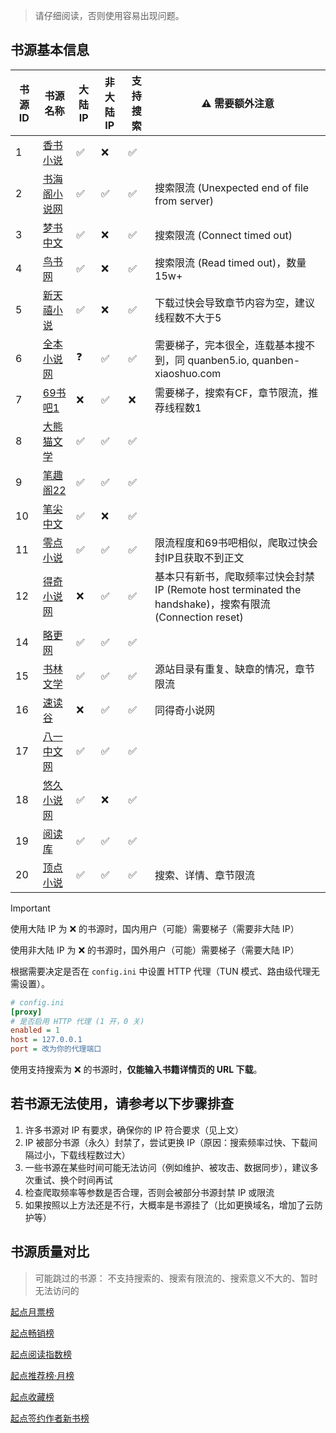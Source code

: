 > 请仔细阅读，否则使用容易出现问题。

## 书源基本信息

| 书源 ID  | 书源名称                                 | 大陆 IP | 非大陆 IP | 支持搜索 | ⚠️ 需要额外注意                                                                          |
|--------|--------------------------------------|-------|--------|------|------------------------------------------------------------------------------------|
| 1      | [香书小说](http://www.xbiqugu.la/)       | ✅     | ❌      | ✅    |                                                                                    |
| 2      | [书海阁小说网](https://www.shuhaige.net/)  | ✅     | ✅      | ✅    | 搜索限流 (Unexpected end of file from server)                                          |
| 3      | [梦书中文](http://www.mcxs.info/)        | ✅     | ❌      | ✅    | 搜索限流 (Connect timed out)                                                           |
| 4      | [鸟书网](http://www.99xs.info/)         | ✅     | ❌      | ✅    | 搜索限流 (Read timed out)，数量15w+                                                       |
| 5      | [新天禧小说](https://www.tianxibook.com/) | ✅     | ❌      | ✅    | 下载过快会导致章节内容为空，建议线程数不大于5                                                            |
| 6      | [全本小说网](https://quanben5.com/)       | ❓     | ✅      | ✅    | 需要梯子，完本很全，连载基本搜不到，同 quanben5.io, quanben-xiaoshuo.com                              |
| 7      | [69书吧1](https://www.69shuba.com/)    | ❌     | ✅      | ❌    | 需要梯子，搜索有CF，章节限流，推荐线程数1                                                             |
| 8      | [大熊猫文学](https://www.dxmwx.org/)      | ✅     | ✅      | ✅    |                                                                                    |
| 9      | [笔趣阁22](https://www.22biqu.com/)     | ✅     | ✅      | ✅    |                                                                                    |
| 10     | [笔尖中文](http://www.xbiquzw.net/)      | ✅     | ❌      | ✅    |                                                                                    |
| 11     | [零点小说](https://www.0xs.net/)         | ✅     | ✅      | ✅    | 限流程度和69书吧相似，爬取过快会封IP且获取不到正文                                                        |
| 12     | [得奇小说网](https://www.deqixs.com/)     | ❌     | ✅      | ✅    | 基本只有新书，爬取频率过快会封禁IP (Remote host terminated the handshake)，搜索有限流 (Connection reset) |
| 14     | [略更网](https://www.luegeng.com/)      | ✅     | ✅      | ✅    |                                                                                    |
| 15     | [书林文学](http://www.shu009.com/)       | ✅     | ✅      | ✅    | 源站目录有重复、缺章的情况，章节限流                                                                 |
| 16     | [速读谷](https://www.sudugu.com/)       | ❌     | ✅      | ✅    | 同得奇小说网                                                                             |
| 17     | [八一中文网](http://www.81zwwww.com/)     | ✅     | ✅      | ✅    |                                                                                    |
| 18     | [悠久小说网](http://www.ujxsw.org/)       | ✅     | ❌      | ✅    |                                                                                    |
| 19     | [阅读库](http://www.yeudusk.com/)       | ✅     | ✅      | ✅    |                                                                                    |
| 20     | [顶点小说](https://www.wxsy.net/)        | ✅     | ✅      | ✅    | 搜索、详情、章节限流                                                                         |

> [!IMPORTANT]
> 使用大陆 IP 为 ❌ 的书源时，国内用户（可能）需要梯子（需要非大陆 IP）
>
> 使用非大陆 IP 为 ❌ 的书源时，国外用户（可能）需要梯子（需要大陆 IP）
>
> 根据需要决定是否在 `config.ini` 中设置 HTTP 代理（TUN 模式、路由级代理无需设置）。

```ini
# config.ini
[proxy]
# 是否启用 HTTP 代理 (1 开，0 关)
enabled = 1
host = 127.0.0.1
port = 改为你的代理端口
```

使用支持搜索为 ❌ 的书源时，**仅能输入书籍详情页的 URL 下载**。

## 若书源无法使用，请参考以下步骤排查

1. 许多书源对 IP 有要求，确保你的 IP 符合要求（见上文）
2. IP 被部分书源（永久）封禁了，尝试更换 IP（原因：搜索频率过快、下载间隔过小，下载线程数过大）
3. 一些书源在某些时间可能无法访问（例如维护、被攻击、数据同步），建议多次重试、换个时间再试
4. 检查爬取频率等参数是否合理，否则会被部分书源封禁 IP 或限流
5. 如果按照以上方法还是不行，大概率是书源挂了（比如更换域名，增加了云防护等）

## 书源质量对比

> 可能跳过的书源： 不支持搜索的、搜索有限流的、搜索意义不大的、暂时无法访问的

[起点月票榜](qidian_rank/1-起点月票榜.md)

[起点畅销榜](qidian_rank/2-起点畅销榜.md)

[起点阅读指数榜](qidian_rank/3-起点阅读指数榜.md)

[起点推荐榜·月榜](qidian_rank/4-起点推荐榜·月榜.md)

[起点收藏榜](qidian_rank/5-起点收藏榜.md)

[起点签约作者新书榜](qidian_rank/6-起点签约作者新书榜.md)